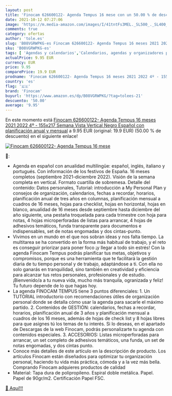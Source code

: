 ```yaml
---
layout: post
title: 'Finocam 626600122- Agenda Tempus 16 mese con un 50.00 % de descuento'
date: 2021-10-12 07:27:06
image: 'https://m.media-amazon.com/images/I/41tntFs3MEL._SL500_._SL400_.jpg'
comments: true
category: ofertas
author: 'tole.es'
slug: 'B08VGRWPKG-es Finocam 626600122- Agenda Tempus 16 meses 2021 2022 4º -...'
sku: 'B08VGRWPKG-es'
tags: [ 'Agendas y calendarios','Calendarios, agendas y organizadores personales','Oficina y papelería','finocam', ]
actualPrice: 9.95 EUR
currency: EUR
price: 9.95
comparePrice: 19.9 EUR
prodname: 'Finocam 626600122- Agenda Tempus 16 meses 2021 2022 4º - 155x217 Semana Vista Vertical Negro Español con planificación anual y mensual'
country: 'es'
flag: '🇪🇸'
brand: 'Finocam'
buyurl: 'https://www.amazon.es/dp/B08VGRWPKG/?tag=tolees-21'
descuento: '50.00'
average: '9.95'
---
```


En este momento está [Finocam 626600122- Agenda Tempus 16 meses 2021 2022 4º - 155x217 Semana Vista Vertical Negro Español con planificación anual y mensual](https://www.amazon.es/dp/B08VGRWPKG/?tag=tolees-21) a 9.95 EUR (original: 19.9 EUR) (50.00 %  de descuento) en el siguiente enlace!

[![Finocam 626600122- Agenda Tempus 16 mese](https://m.media-amazon.com/images/I/41tntFs3MEL._SL500_._SL400_.jpg)](https://www.amazon.es/dp/B08VGRWPKG/?tag=tolees-21)

🔎:

- Agenda en español con anualidad multilingüe: español, inglés, italiano y portugués. Con información de los festivos de España. 16 meses completos (septiembre 2021-diciembre 2022). Visión de la semana completa en vertical. Formato cuartilla de sobremesa. Detalle del contenido: Datos personales, Tutorial: introducción a My Personal Plan y consejos de organización, calendarios, fechas a recordar, horarios, planificación anual de tres años en columnas, planificación mensual a cuadros de 16 meses, hojas para checklist, hojas en horizontal, hojas en blanco, anualidad de 16 meses desde septiembre hasta diciembre del año siguiente, una pestaña troquelada para cada trimestre con hoja para notas, 4 hojas microperforadas de listas para arrancar, 4 hojas de adhesivos temáticos, funda transparente para documentos e indispensables, set de notas engomadas y dos cintas-punto.
- Vivimos en un mundo en el que nos sobran ideas y nos falta tiempo. La multitarea se ha convertido en la forma más habitual de trabajo, y el reto es conseguir priorizar para poner foco ¡y llegar a todo sin estrés! Con la agenda Finocam Tempus podrás planificar tus metas, objetivos y compromisos, porque es una herramienta que te facilitará la gestión diaria de tu tiempo personal y de trabajo, adaptándose a ti. Con ella no solo ganarás en tranquilidad, sino también en creatividad y eficiencia para alcanzar tus retos personales, profesionales y de estudio. ¡Bienvenido/a a tu nueva vida, mucho más tranquila, ogranizada y feliz! Tu futuro depende de lo que hagas hoy.
- La agenda FINOCAM TEMPUS tiene 3 puntos diferenciales: 1. Un TUTORIAL introductorio con recomendaciones útiles de organización personal donde se detalla cómo usar la agenda para sacarle el máximo partido. 2. Contenidos de GESTIÓN: calendarios, fechas a recordar, horarios, planificación anual de 3 años y planificación mensual a cuadros de los 16 meses, además de hojas de check list y 8 hojas libres para que asignes tú los temas de tu interés. Si lo deseas, en el apartado de Descargas de la web Finocam, podrás personalizarte tu agenda con contenidos especiales. 3. ACCESORIOS: Listas microperforadas para arrancar, un set completo de adhesivos temáticos, una funda, un set de notas engomadas, y dos cintas punto.
- Conoce más detalles de este artículo en la descripción de producto. Los artículos Finocam están diseñados para optimizar tu organización personal, haciendo tu vida más práctica, cómoda y a la vez más bella. Comprando Finocam adquieres productos de calidad
- Material: Tapa dura de polipropileno. Espiral doble metálica. Papel. Papel de 90gr/m2. Certificación Papel FSC.

[🛒 Aquí!!!](https://www.amazon.es/dp/B08VGRWPKG/?tag=tolees-21)
